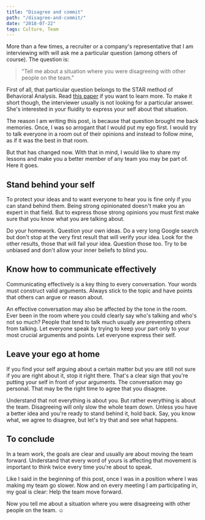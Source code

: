 ```yaml
---
title: "Disagree and commit"
path: "/disagree-and-commit/"
date: "2018-07-22"
tags: Culture, Team
---
```


More than a few times, a recruiter or a company's representative that I am interviewing with will ask me a particular question (among others of course). The question is:

> "Tell me about a situation where you were disagreeing with other people on the team."

First of all, that particular question belongs to the STAR method of Behavioral Analysis. Read [this paper](https://www.vawizard.org/wiz-pdf/STAR_Method_Interviews.pdf) if you want to learn more. To make it short though, the interviewer usually is not looking for a particular answer. She's interested in your fluidity to express your self about that situation.

The reason I am writing this post, is because that question brought me back memories. Once, I was so arrogant that I would put my ego first. I would try to talk everyone in a room out of their opinions and instead to follow mine, as if it was the best in that room.

But that has changed now. With that in mind, I would like to share my lessons and make you a better member of any team you may be part of. Here it goes.

## Stand behind your self
To protect your ideas and to want everyone to hear you is fine only if you can stand behind them. Being strong opinionated doesn't make you an expert in that field. But to express those strong opinions you must first make sure that you know what you are talking about.

Do your homework. Question your own ideas. Do a very long Google search but don't stop at the very first result that will verify your idea. Look for the other results, those that will fail your idea. Question those too. Try to be unbiased and don't allow your inner beliefs to blind you.

## Know how to communicate effectively
Communicating effectively is a key thing to every conversation. Your words must construct valid arguments. Always stick to the topic and have points that others can argue or reason about.

An effective conversation may also be affected by the tone in the room. Ever been in the room where you could clearly say who's talking and who's not so much? People that tend to talk much usually are preventing others from talking. Let everyone speak by trying to keep your part only to your most crucial arguments and points. Let everyone express their self.

<!-- want to go deeper? fallacies http://www.nobeliefs.com/fallacies.htm -->

## Leave your ego at home
If you find your self arguing about a certain matter but you are still not sure if you are right about it, stop it right there. That's a clear sign that you're putting your self in front of your arguments. The conversation may go personal. That may be the right time to agree that you disagree.

Understand that not everything is about you. But rather everything is about the team. Disagreeing will only slow the whole team down. Unless you have a better idea and you're ready to stand behind it, hold back. Say, you know what, we agree to disagree, but let's try that and see what happens.

## To conclude
In a team work, the goals are clear and usually are about moving the team forward. Understand that every word of yours is affecting that movement is important to think twice every time you're about to speak.

Like I said in the beginning of this post, once I was in a position where I was making my team go slower. Now and on every meeting I am participating in, my goal is clear: Help the team move forward.

Now you tell me about a situation where you were disagreeing with other people on the team. ☺️
